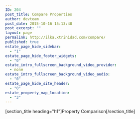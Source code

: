```yaml
---
ID: 204
post_title: Compare Properties
author: devteam
post_date: 2015-10-16 15:13:40
post_excerpt: ""
layout: page
permalink: http://ilka.xtrinidad.com/compare/
published: true
estate_page_hide_sidebar:
  - "1"
estate_page_hide_footer_widgets:
  - "0"
estate_intro_fullscreen_background_video_provider:
  - none
estate_intro_fullscreen_background_video_audio:
  - "0"
estate_page_hide_site_header:
  - "0"
estate_property_map_location:
  - "3"
---
```

[section_title heading="h1"]Property Comparison[/section_title]